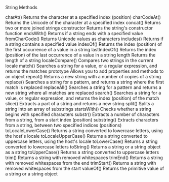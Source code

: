 String Methods  

charAt() 		Returns the character at a specified index (position)
charCodeAt() 		Returns the Unicode of the character at a specified index
concat() 		Returns two or more joined strings
constructor 		Returns the string's constructor function
endsWith() 		Returns if a string ends with a specified value
fromCharCode() 		Returns Unicode values as characters
includes() 		Returns if a string contains a specified value
indexOf() 		Returns the index (position) of the first occurrence of a value in a string
lastIndexOf() 		Returns the index (position) of the last occurrence of a value in a string
length 			Returns the length of a string
localeCompare() 	Compares two strings in the current locale
match() 		Searches a string for a value, or a regular expression, and returns the matches
prototype 		Allows you to add properties and methods to an object
repeat() 		Returns a new string with a number of copies of a string
replace() 		Searches a string for a pattern, and returns a string where the first match is replaced
replaceAll() 		Searches a string for a pattern and returns a new string where all matches are replaced
search() 		Searches a string for a value, or regular expression, and returns the index (position) of the match
slice() 		Extracts a part of a string and returns a new string
split() 		Splits a string into an array of substrings
startsWith() 		Checks whether a string begins with specified characters
substr() 		Extracts a number of characters from a string, from a start index (position)
substring() 		Extracts characters from a string, between two specified indices (positions)
toLocaleLowerCase() 	Returns a string converted to lowercase letters, using the host's locale
toLocaleUpperCase() 	Returns a string converted to uppercase letters, using the host's locale
toLowerCase() 		Returns a string converted to lowercase letters
toString() 		Returns a string or a string object as a string
toUpperCase() 		Returns a string converted to uppercase letters
trim() 			Returns a string with removed whitespaces
trimEnd() 		Returns a string with removed whitespaces from the end
trimStart() 		Returns a string with removed whitespaces from the start
valueOf() 		Returns the primitive value of a string or a string object
